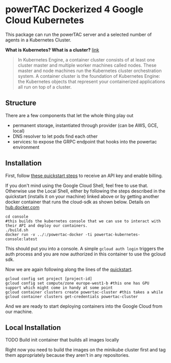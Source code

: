 # powerTAC Dockerized 4 Google Cloud Kubernetes


This package can run the powerTAC server and a selected number of agents in a Kubernetes Cluster. 



**What is Kubernetes? What is a cluster?** [link](https://cloud.google.com/kubernetes-engine/docs/concepts/cluster-architecture)
> In Kubernetes Engine, a container cluster consists of at least one cluster master and multiple worker machines called nodes. These master and node machines run the Kubernetes cluster orchestration system.
> A container cluster is the foundation of Kubernetes Engine: the Kubernetes objects that represent your containerized applications all run on top of a cluster.

## Structure

There are a few components that let the whole thing play out
- permanent storage, instantiated through provider (can be AWS, GCE, local)
- DNS resolver to let pods find each other
- services: to expose the GRPC endpoint that hooks into the powertac environment


## Installation
First, follow [these quickstart steps](https://cloud.google.com/kubernetes-engine/docs/quickstart) to receive an API key and enable billing.

If you don't mind using the Google Cloud Shell, feel free to use that. Otherwise use the Local Shell, either by following the steps described in the quickstart (installs it on your machine) linked above or by getting another docker container that runs the cloud-sdk as shown below. Details on [hub.docker.com](https://hub.docker.com/r/google/cloud-sdk/)

```
cd console
#this builds the kubernetes console that we can use to interact with their API and deploy our containers.
./build.sh
docker run -v ../:/powertac-docker -ti powertac-kubernetes-console:latest
```

This should put you into a console. A simple `gcloud auth login` triggers the auth process and you are now authorized in this container to use the gcloud sdk.

Now we are again following along the lines of the [quickstart](https://cloud.google.com/kubernetes-engine/docs/quickstart).

```
gcloud config set project [project-id]
gcloud config set compute/zone europe-west1-b #this one has GPU support which might come in handy at some point
gcloud container clusters create powertac-cluster #this takes a while
gcloud container clusters get-credentials powertac-cluster
```
And we are ready to start deploying containers into the Google Cloud from our machine.
<!--```
#pulls a docker image to use the google cloud sdk
docker pull google/cloud-sdk:alpine
```-->

## Local Installation

TODO Build init container that builds all images locally

Right now you need to build the images on the minikube cluster first and tag them appropriately because they aren't in any repositories.
